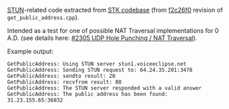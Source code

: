 [STUN](https://en.wikipedia.org/wiki/STUN)-related code extracted from [STK codebase](https://github.com/supertuxkart/stk-code) (from [f2c26f0](https://github.com/supertuxkart/stk-code/blob/f2c26f06f1b30f592824e128e11fb71022df3353/src/network/protocols/get_public_address.cpp) revision of `get_public_address.cpp`).

Intended as a test for one of possible NAT Traversal implementations for 0 A.D. (see details here: [#2305 UDP Hole Punching / NAT Traversal](http://trac.wildfiregames.com/ticket/2305)).

Example output:
```
GetPublicAddress: Using STUN server stun1.voiceeclipse.net
GetPublicAddress: Sending STUN request to: 64.24.35.201:3478
GetPublicAddress: sendto result: 20
GetPublicAddress: recvfrom result: 88
GetPublicAddress: The STUN server responded with a valid answer
GetPublicAddress: The public address has been found: 31.23.155.65:36832
```

